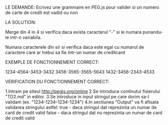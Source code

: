 LE DEMANDE:
Ecrivez une grammaire en PEG.js pour valider si un numero de carte de credit est vadid ou non

LA SOLUTION:

Merge din 4 in 4 si verifica daca exista caracterul "-" si le numara punandu-le intr-o variabila.

Numara caracterele din sir si verifica daca este egal cu numarul de caractere care ar trebui sa fie intr-un numar de creditcard


EXEMPLE DE FONCTIONNEMENT CORRECT:

1234-4564-3453-3432
3456-3565-3565-5643
1432-3456-2343-4533


VERIFICATION DU FONCTIONNEMENT CORRECT:

1.Intram pe siteul http://pegjs.org/online
2.Se introduce continutul fisierului "TD2.md" in editor.
3.Se introduce in input stringul pe care dorim sa-l validam (ex. "1234-1234-1234-1234")
4.In sectiunea "Output" va fi afisata validarea stringului astfel:
true - daca stringul dat reprezinta un numar de card de credit valid
false - daca stringul dat nu reprezinta un numar de card de credit valid

